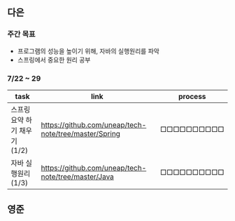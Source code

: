 ## 다은

### 주간 목표
- 프로그램의 성능을 높이기 위해, 자바의 실행원리를 파악
- 스프링에서 중요한 원리 공부
### 7/22 ~ 29
 | task                         | link    | process    |
| ---------------------------- | --- | ---------- |
| 스프링 요약 하기 채우기(1/2) |   https://github.com/uneap/tech-note/tree/master/Spring  | □□□□□□□□□□ |
| 자바 실행원리 (1/3)          |  https://github.com/uneap/tech-note/tree/master/Java   | □□□□□□□□□□ |

## 영준

